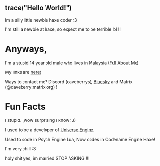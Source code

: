 ## trace("Hello World!")

Im a silly little newbie haxe coder :3

I'm still a newbie at haxe, so expect me to be terrible lol !!

# Anyways,

I'm a stupid 14 year old male who lives in Malaysia [(Full About Me)](https://daveberry.netlify.app/daveberry/aboutme)

My links are [here!](https://daveberry.netlify.app/)

Ways to contact me? Discord (daveberrys), [Bluesky](https://bsky.app/profile/weirdpersontbh.bsky.social) and Matrix (@daveberry:matrix.org) !

# Fun Facts

I stupid. (wow surprising i know :3)

I used to be a developer of [Universe Engine](https://github.com/VideoBotYT/Universe-Engine).

Used to code in Psych Engine Lua, Now codes in Codename Engine Haxe!

I'm very chill :3

holy shit yes, im married STOP ASKING !!!
